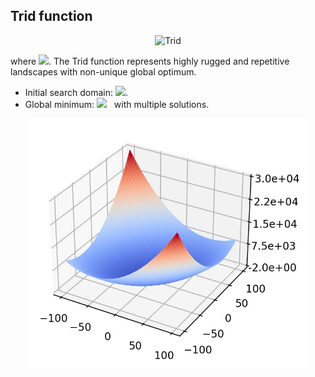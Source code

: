 ## Trid function

<div align="center"> <img src="https://latex.codecogs.com/svg.latex?&space;f(\mathbf{x})=\sum_{i=1}^d\sum_{k=0}^{kmax}a^k\cos(2\pi{b^k}(x_i+0.5))-d\sum_{k=0}^{kmax}a^k\cos(\pi{b^k})," title="Trid" /> </div>

where <img src="https://latex.codecogs.com/svg.latex?&space;a=0.5,b=3,kmax=20" title=" "/>. The Trid function represents highly rugged and repetitive landscapes with non-unique global optimum. 
- Initial search domain: <img src="https://latex.codecogs.com/svg.latex?&space;\mathbf{x}\in[-0.5,0.5]^d" title=" "/>.
- Global minimum: <img src="https://latex.codecogs.com/svg.latex?&space;f(\mathbf{x}_{opt})=0" title=" "/> &nbsp; with multiple solutions.

<div align="center"> 
  <img src="image/Trid.jpg" alt="Trid" height="400"/> 
  <! <img src="image/trid_error_plot.jpg" alt="error" height="380"/> 
</div>



